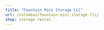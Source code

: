 ```yaml
---
title: "Fountain Mini Storage LLC"
url: /columbus/fountain-mini-storage-llc/
shop: storage rental
---
```

